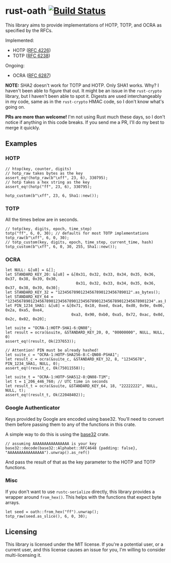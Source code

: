 # rust-oath [![Build Status](https://travis-ci.org/crypto-universe/rust-oath.svg?branch=master)](https://travis-ci.org/crypto-universe/rust-oath)


This library aims to provide implementations of HOTP, TOTP, and OCRA as
specified by the RFCs.

Implemented:

* HOTP ([RFC 4226](http://tools.ietf.org/html/rfc4226))
* TOTP ([RFC 6238](http://tools.ietf.org/html/rfc6238))

Ongoing:

* OCRA ([RFC 6287](https://tools.ietf.org/html/rfc6287))

**NOTE:** SHA2 doesn't work for TOTP and HOTP. Only SHA1 works. Why? I haven't been
able to figure that out. It might be an issue in the `rust-crypto` library, but I
haven't been able to spot it. Digests are used interchangeably in my code, same
as in the `rust-crypto` HMAC code, so I don't know what's going on.

**PRs are more than welcome!** I'm not using Rust much these days, so I don't
notice if anything in this code breaks. If you send me a PR, I'll do my best to
merge it quickly.

## Examples

### HOTP

    // htop(key, counter, digits)
    // hotp_raw takes bytes as the key
    assert_eq!(hotp_raw(b"\xff", 23, 6), 330795);
    // hotp takes a hex string as the key
    assert_eq!(hotp("ff", 23, 6), 330795);

    hotp_custom(b"\xff", 23, 6, Sha1::new());

### TOTP

All the times below are in seconds.

    // totp(key, digits, epoch, time_step)
    totp("ff", 6, 0, 30); // defaults for most TOTP implementations
    totp_raw(b"\xff", 6, 0, 30);
    // totp_custom(key, digits, epoch, time_step, current_time, hash)
    totp_custom(b"\xff", 6, 0, 30, 255, Sha1::new());

### OCRA

    let NULL: &[u8] = &[];
    let STANDARD_KEY_20: &[u8] = &[0x31, 0x32, 0x33, 0x34, 0x35, 0x36, 0x37, 0x38, 0x39, 0x30,
                                   0x31, 0x32, 0x33, 0x34, 0x35, 0x36, 0x37, 0x38, 0x39, 0x30];
    let STANDARD_KEY_32 = "12345678901234567890123456789012".as_bytes();
    let STANDARD_KEY_64 = "1234567890123456789012345678901234567890123456789012345678901234".as_bytes();
    let PIN_1234_SHA1: &[u8] = &[0x71, 0x10, 0xed, 0xa4, 0xd0, 0x9e, 0x06, 0x2a, 0xa5, 0xe4,
                                 0xa3, 0x90, 0xb0, 0xa5, 0x72, 0xac, 0x0d, 0x2c, 0x02, 0x20];

    let suite = "OCRA-1:HOTP-SHA1-6:QN08";
    let result = ocra(&suite, &STANDARD_KEY_20, 0, "00000000", NULL, NULL, 0)
    assert_eq!(result, Ok(237653));

    // Attention! PIN must be already hashed!
    let suite_c = "OCRA-1:HOTP-SHA256-8:C-QN08-PSHA1";
    let result_c = ocra(&suite_c, &STANDARD_KEY_32, 8, "12345678", PIN_1234_SHA1, NULL, 0);
    assert_eq!(result_c, Ok(75011558));

    let suite_t = "OCRA-1:HOTP-SHA512-8:QN08-T1M";
    let t = 1_206_446_760; // UTC time in seconds
    let result_t = ocra(&suite, &STANDARD_KEY_64, 18, "22222222", NULL, NULL, t);
    assert_eq!(result_t, Ok(22048402));

### Google Authenticator

Keys provided by Google are encoded using base32. You'll need to convert them
before passing them to any of the functions in this crate.

A simple way to do this is using the [base32](https://crates.io/crates/base32/)
crate.

    // assuming AAAAAAAAAAAAAAAA is your key
    base32::decode(base32::Alphabet::RFC4648 {padding: false}, "AAAAAAAAAAAAAAAA").unwrap().as_ref()

And pass the result of that as the key parameter to the HOTP and TOTP
functions.

### Misc

If you don't want to use `rustc-serialize` directly, this library provides a
wrapper around `from_hex()`. This helps with the functions that expect byte
arrays.

    let seed = oath::from_hex("ff").unwrap();
    totp_raw(seed.as_slice(), 6, 0, 30);

## Licensing

This library is licensed under the MIT license. If you're a potential user, or
a current user, and this license causes an issue for you, I'm willing to
consider multi-licensing it.
